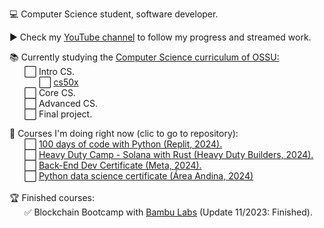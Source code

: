 💻 Computer Science student, software developer. <br>

▶️ Check my <a href="https://www.youtube.com/@JonathanCardonaRojas/playlists"> YouTube channel</a> to follow my progress and streamed work.<br>

📚 Currently studying the <a href="https://github.com/dev-jcr/computer-science/blob/master/README.md#introduction-to-programming">Computer Science curriculum of OSSU:</a><br>
&nbsp;&nbsp;&nbsp;&nbsp;&nbsp;&nbsp;⬜ Intro CS.<br>
&nbsp;&nbsp;&nbsp;&nbsp;&nbsp;&nbsp;&nbsp;&nbsp;&nbsp;&nbsp;&nbsp;&nbsp;⬜ <a href="">cs50x</a> <br>
&nbsp;&nbsp;&nbsp;&nbsp;&nbsp;&nbsp;⬜ Core CS.<br>
&nbsp;&nbsp;&nbsp;&nbsp;&nbsp;&nbsp;⬜ Advanced CS.<br>
&nbsp;&nbsp;&nbsp;&nbsp;&nbsp;&nbsp;⬜ Final project.<br>
<!-- Progress bar ![](https://geps.dev/progress/10) --!>
 
👀 Courses I'm doing right now (clic to go to repository):<br>
  <!--
  # I screenrecord my sessions and upload them to PeerTube and Youtube. Check my progress in the courses on which I'm enrolled here:
  &nbsp;&nbsp;&nbsp;&nbsp;&nbsp;&nbsp;⬜ Foundational C# with Microsoft <a href="https://www.freecodecamp.org/learn/foundational-c-sharp-with-microsoft/">through FreeCodeCamp.</a>
  <br>
  &nbsp;&nbsp;&nbsp;&nbsp;&nbsp;&nbsp;⬜ Full Stack Development with <a href="https://www.theodinproject.com/about">The Odin Project</a>.
  <br>
  --!>
  &nbsp;&nbsp;&nbsp;&nbsp;&nbsp;&nbsp;⬜ <a href="https://replit.com/learn/100-days-of-python">100 days of code with Python (Replit, 2024).</a>
  <br>
  &nbsp;&nbsp;&nbsp;&nbsp;&nbsp;&nbsp;⬜ <a href="https://github.com/dev-jcr/heavydutybuilders-bootcamp-solana-rust"> Heavy Duty Camp - Solana with Rust (Heavy Duty Builders, 2024).</a>
  <br>
  &nbsp;&nbsp;&nbsp;&nbsp;&nbsp;&nbsp;⬜ <a href="https://github.com/dev-jcr/back-end-certificate-meta"> Back-End Dev Certificate (Meta, 2024).</a>
  <br>
  &nbsp;&nbsp;&nbsp;&nbsp;&nbsp;&nbsp;⬜ <a href="https://github.com/dev-jcr/py-data-science-areandina "> Python data science certificate (Área Andina, 2024)</a><br><br>
  <!--
  Next ones:
  &nbsp;&nbsp;&nbsp;&nbsp;&nbsp;&nbsp;⬜ Machine Learning with Python from <a href="https://www.freecodecamp.org/learn/machine-learning-with-python/">FreeCodeCamp</a>.
  <br>
  &nbsp;&nbsp;&nbsp;&nbsp;&nbsp;&nbsp;⬜ Blender with <a href="https://www.youtube.com/watch?v=nIoXOplUvAw">Blender Guru</a> (Current level: Donna).
  <br>
  &nbsp;&nbsp;&nbsp;&nbsp;&nbsp;&nbsp;⬜ InkScape with the <a href="https://inkscape.org/learn/tutorials/">oficial tutorial</a>.
  <br>
  --!>

  
  🏆 Finished courses:<br>
  &nbsp;&nbsp;&nbsp;&nbsp;&nbsp;&nbsp;✅ Blockchain Bootcamp with <a href=https://bambulabs.io/>Bambu Labs</a> (Update 11/2023: Finished).<br>
  
  <!--
  <k><a href="https://www.fsf.org/about/what-is-free-software">FOSS software</a> user and supporter.<br></k>
  --!>
